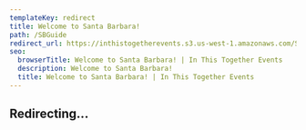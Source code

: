 ```yaml
---
templateKey: redirect
title: Welcome to Santa Barbara!
path: /SBGuide
redirect_url: https://inthistogetherevents.s3.us-west-1.amazonaws.com/Santa_Barbara_Recommendations.pdf
seo:
  browserTitle: Welcome to Santa Barbara! | In This Together Events
  description: Welcome to Santa Barbara!
  title: Welcome to Santa Barbara! | In This Together Events
---
```

## Redirecting...